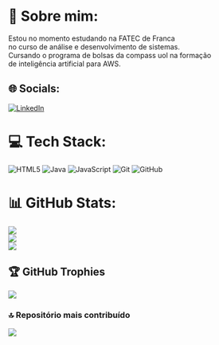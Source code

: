 # 💫 Sobre mim:
Estou no momento estudando na FATEC de Franca <br>no curso de análise e desenvolvimento de sistemas.<br>Cursando o programa de bolsas da compass uol na formação<br>de inteligência artificial para AWS.


## 🌐 Socials:
[![LinkedIn](https://img.shields.io/badge/LinkedIn-%230077B5.svg?logo=linkedin&logoColor=white)](https://linkedin.com/in/www.linkedin.com/in/marcelo-pereira-a4055b287) 

# 💻 Tech Stack:
![HTML5](https://img.shields.io/badge/html5-%23E34F26.svg?style=for-the-badge&logo=html5&logoColor=white) ![Java](https://img.shields.io/badge/java-%23ED8B00.svg?style=for-the-badge&logo=openjdk&logoColor=white) ![JavaScript](https://img.shields.io/badge/javascript-%23323330.svg?style=for-the-badge&logo=javascript&logoColor=%23F7DF1E) ![Git](https://img.shields.io/badge/git-%23F05033.svg?style=for-the-badge&logo=git&logoColor=white) ![GitHub](https://img.shields.io/badge/github-%23121011.svg?style=for-the-badge&logo=github&logoColor=white)
# 📊 GitHub Stats:
![](https://github-readme-stats.vercel.app/api?username=MarjoDev&theme=transparent&hide_border=true&include_all_commits=true&count_private=true)<br/>
![](https://github-readme-streak-stats.herokuapp.com/?user=MarjoDev&theme=transparent&hide_border=true)<br/>
![](https://github-readme-stats.vercel.app/api/top-langs/?username=MarjoDev&theme=transparent&hide_border=true&include_all_commits=true&count_private=true&layout=compact)

## 🏆 GitHub Trophies
![](https://github-profile-trophy.vercel.app/?username=MarjoDev&theme=tokyonight&no-frame=false&no-bg=false&margin-w=4)

### 🔝 Repositório mais contribuído
![](https://github-contributor-stats.vercel.app/api?username=MarjoDev&limit=5&theme=transparent&combine_all_yearly_contributions=true)
